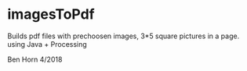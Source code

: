 # imagesToPdf
Builds pdf files with prechoosen images, 
3*5 square pictures in a page.
using Java + Processing

Ben Horn
4/2018
